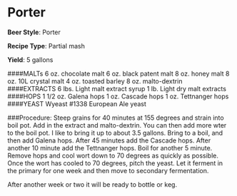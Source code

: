 Porter
====================

**Beer Style**:	Porter

**Recipe Type**:	Partial mash

**Yield**:	5 gallons

####MALTs
6 oz. chocolate malt
6 oz. black patent malt
8 oz. honey malt
8 oz. 10L crystal malt
4 oz. toasted barley 
8 oz. malto-dextrin
####EXTRACTS
6 lbs. Light malt extract syrup
1 lb. Light dry malt extracts
####HOPS
1 1/2 oz. Galena hops 
1 oz. Cascade hops 
1 oz. Tettnanger hops
####YEAST
Wyeast #1338 European Ale yeast


###Procedure:
Steep grains for 40 minutes at 155 degrees and strain into boil pot. Add in the extract and malto-dextrin. You can then add more wter to the boil pot. I like to bring it up to about 3.5 gallons. Bring to a boil, and then add Galena hops. After 45 minutes add the Cascade hops. After another 10 minute add the Tettnanger hops. Boil for another 5 minute. Remove hops and cool wort down to 70 degrees as quickly as possible. Once the wort has cooled to 70 degrees, pitch the yeast. Let it ferment in the primary for one week and then move to secondary fermentation. 

After another week or two it will be ready to bottle or keg.

